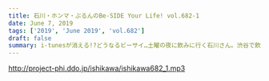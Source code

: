 ```yaml
---
title: 石川・ホンマ・ぶるんのBe-SIDE Your Life! vol.682-1
date: June 7, 2019
tags: ['2019', 'June 2019', 'vol.682']
draft: false
summary: i-tunesが消える!?どうなるビーサイ…土曜の夜に飲みに行く石川さん。渋谷で飲んでいたら…MIURA
---
```


http://project-phi.ddo.jp/ishikawa/ishikawa682_1.mp3